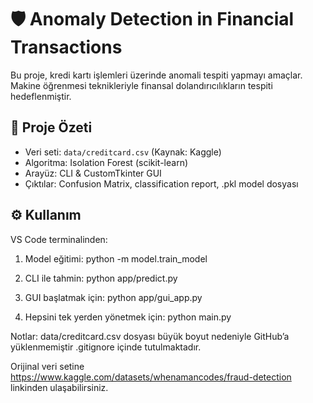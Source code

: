 # 🛡️ Anomaly Detection in Financial Transactions

Bu proje, kredi kartı işlemleri üzerinde anomali tespiti yapmayı amaçlar. Makine öğrenmesi teknikleriyle finansal dolandırıcılıkların tespiti hedeflenmiştir.

## 🚀 Proje Özeti

- Veri seti: `data/creditcard.csv` (Kaynak: Kaggle)
- Algoritma: Isolation Forest (scikit-learn)
- Arayüz: CLI & CustomTkinter GUI
- Çıktılar: Confusion Matrix, classification report, .pkl model dosyası

## ⚙️ Kullanım

VS Code terminalinden:

1. Model eğitimi:
python -m model.train_model

2. CLI ile tahmin:
python app/predict.py

3. GUI başlatmak için:
python app/gui_app.py

4. Hepsini tek yerden yönetmek için:
python main.py

Notlar:
data/creditcard.csv dosyası büyük boyut nedeniyle GitHub’a yüklenmemiştir .gitignore içinde tutulmaktadır.

Orijinal veri setine https://www.kaggle.com/datasets/whenamancodes/fraud-detection linkinden ulaşabilirsiniz.
